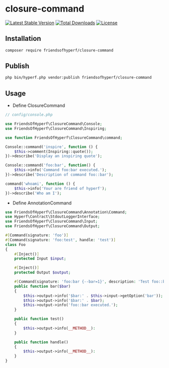 # closure-command

[![Latest Stable Version](https://img.shields.io/packagist/v/friendsofhyperf/closure-command)](https://packagist.org/packages/friendsofhyperf/closure-command)
[![Total Downloads](https://img.shields.io/packagist/dt/friendsofhyperf/closure-command)](https://packagist.org/packages/friendsofhyperf/closure-command)
[![License](https://img.shields.io/packagist/l/friendsofhyperf/closure-command)](https://github.com/friendsofhyperf/closure-command)

## Installation

```bash
composer require friendsofhyperf/closure-command
```

## Publish

```bash
php bin/hyperf.php vendor:publish friendsofhyperf/closure-command
```

## Usage

- Define ClosureCommand

```php
// config/console.php

use FriendsOfHyperf\ClosureCommand\Console;
use FriendsOfHyperf\ClosureCommand\Inspiring;

use function FriendsOfHyperf\ClosureCommand\command;

Console::command('inspire', function () {
    $this->comment(Inspiring::quote());
})->describe('Display an inspiring quote');

Console::command('foo:bar', function() {
    $this->info('Command foo:bar executed.');
})->describe('Description of command foo::bar');

command('whoami', function () {
    $this->info('Your are friend of hyperf');
})->describe('Who am I');
```

- Define AnnotationCommand

```php
use FriendsOfHyperf\ClosureCommand\Annotation\Command;
use Hyperf\Contract\StdoutLoggerInterface;
use FriendsOfHyperf\ClosureCommand\Input;
use FriendsOfHyperf\ClosureCommand\Output;

#[Command(signature: 'foo')]
#[Command(signature: 'foo:test', handle: 'test')]
class Foo
{
    #[Inject()]
    protected Input $input;

    #[Inject()]
    protected Output $output;

    #[Command(signature: 'foo:bar {--bar=1}', description: 'Test foo::bar')]
    public function bar($bar)
    {
        $this->output->info('$bar:' . $this->input->getOption('bar'));
        $this->output->info('$bar:' . $bar);
        $this->output->info('foo::bar executed.');
    }

    public function test()
    {
        $this->output->info(__METHOD__):
    }

    public function handle()
    {
        $this->output->info(__METHOD__):
    }
}
```
